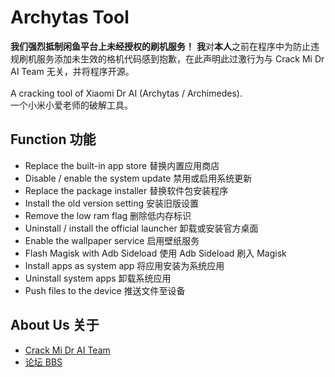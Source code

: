 # Archytas Tool
**我们强烈抵制闲鱼平台上未经授权的刷机服务！**
**我**对**本人**之前在程序中为防止违规刷机服务添加未生效的格机代码感到抱歉，在此声明此过激行为与 Crack Mi Dr AI Team 无关，并将程序开源。<br><br>
A cracking tool of Xiaomi Dr AI (Archytas / Archimedes).<br>
一个小米小爱老师的破解工具。

## Function 功能
- Replace the built-in app store 替换内置应用商店<br>
- Disable / enable the system update 禁用或启用系统更新<br>
- Replace the package installer 替换软件包安装程序<br>
- Install the old version setting 安装旧版设置<br>
- Remove the low ram flag 删除低内存标识<br>
- Uninstall / install the official launcher 卸载或安装官方桌面<br>
- Enable the wallpaper service 启用壁纸服务<br>
- Flash Magisk with Adb Sideload 使用 Adb Sideload 刷入 Magisk<br>
- Install apps as system app 将应用安装为系统应用<br>
- Uninstall system apps 卸载系统应用<br>
- Push files to the device 推送文件至设备

## About Us 关于
- [Crack Mi Dr AI Team](https://midrai.cn)
- [论坛 BBS](https://bbs.midrai.cn)
